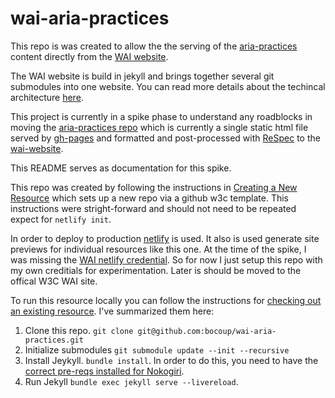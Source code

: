 # wai-aria-practices

This repo is was created to allow the the serving of the
[aria-practices](https://w3c.github.io/aria-practices/) content directly from
the [WAI website](https://www.w3.org/WAI/).

The WAI website is build in jekyll and brings together several git submodules
into one website. You can read more details about the techincal architecture
[here](https://wai-website-theme.netlify.app/technical/).

This project is currently in a spike phase to understand any roadblocks in
moving the [aria-practices repo](https://github.com/w3c/aria-practices/) which
is currently a single static html file served by
[gh-pages](https://pages.github.com/) and formatted and
post-processed with [ReSpec](https://pages.github.com/) to the
[wai-website](https://github.com/w3c/wai-website/). 

This README serves as documentation for this spike.

This repo was created by following the instructions in [Creating a New
Resource](https://wai-website-theme.netlify.app/technical/new-resource/) which
sets up a new repo via a github w3c template. This instructions were
stright-forward and should not need to be repeated expect for `netlify init`.

In order to deploy to production [netlify](https://www.netlify.com/) is used. It also is used 
generate site previews for individual resources like this one. At the time of
the spike, I was missing the [WAI netlify
credential](https://wai-website-theme.netlify.app/technical/#netlify). So for
now I just setup this repo with my own creditials for experimentation. Later is
should be moved to the offical W3C WAI site.

To run this resource locally you can follow the instructions for [checking out
an existing
resource](https://wai-website-theme.netlify.app/technical/existing-resource/).
I've summarized them here:

1. Clone this repo. `git clone git@github.com:bocoup/wai-aria-practices.git`
2. Initialize submodules `git submodule update --init --recursive`
3. Install Jeykyll. `bundle install`. In order to do this, you need to have the [correct pre-reqs installed for Nokogiri](https://nokogiri.org/tutorials/installing_nokogiri.html). 
4. Run Jekyll `bundle exec jekyll serve --livereload`. 

